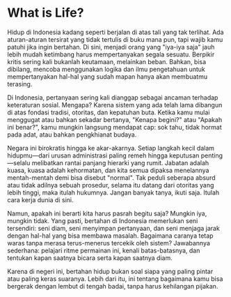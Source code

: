 # What is Life?  

<PinterestIframe pinUrl="https://www.pinterest.com/pin/34832597112243536/" pinSize="small" />  

Hidup di Indonesia kadang seperti berjalan di atas tali yang tak terlihat. Ada aturan-aturan tersirat yang tidak tertulis di buku mana pun, tapi wajib kamu patuhi jika ingin bertahan. Di sini, menjadi orang yang "iya-iya saja" jauh lebih mudah ketimbang harus mempertanyakan segala sesuatu. Berpikir kritis sering kali bukanlah keutamaan, melainkan beban. Bahkan, bisa dibilang, mencoba menggunakan logika dan ilmu pengetahuan untuk mempertanyakan hal-hal yang sudah mapan hanya akan membuatmu terasing.

Di Indonesia, pertanyaan sering kali dianggap sebagai ancaman terhadap keteraturan sosial. Mengapa? Karena sistem yang ada telah lama dibangun di atas fondasi tradisi, otoritas, dan kepatuhan buta. Ketika kamu mulai menggugat atau bahkan sekadar bertanya, "Kenapa begini?" atau "Apakah ini benar?", kamu mungkin langsung mendapat cap: sok tahu, tidak hormat pada adat, atau bahkan pengkhianat budaya. 

Negara ini birokratis hingga ke akar-akarnya. Setiap langkah kecil dalam hidupmu—dari urusan administrasi paling remeh hingga keputusan penting—selalu melibatkan rantai panjang hierarki yang rumit. Jabatan adalah kuasa, kuasa adalah kehormatan, dan kita semua dipaksa menelannya mentah-mentah demi bisa disebut "normal". Tak peduli seberapa absurd atau tidak adilnya sebuah prosedur, selama itu datang dari otoritas yang lebih tinggi, maka itulah hukumnya. Jangan banyak tanya, ikuti saja. Itulah cara kerja dunia di sini.

Namun, apakah ini berarti kita harus pasrah begitu saja? Mungkin iya, mungkin tidak. Yang pasti, bertahan di Indonesia memerlukan seni tersendiri: seni diam, seni menyimpan pertanyaan, dan seni menjaga jarak dengan hal-hal yang bisa membawa masalah. Bagaimana caranya tetap waras tanpa merasa terus-menerus tercekik oleh sistem? Jawabannya sederhana: pelajari ritme permainan ini, kenali batas-batasnya, dan tentukan kapan saatnya bicara serta kapan saatnya diam.

Karena di negeri ini, bertahan hidup bukan soal siapa yang paling pintar atau paling keras suaranya. Lebih dari itu, ini tentang bagaimana kamu bisa bergerak dengan lembut di tengah badai, tanpa harus kehilangan pijakan.
